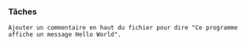 
### Tâches
    Ajouter un commentaire en haut du fichier pour dire "Ce programme affiche un message Hello World".